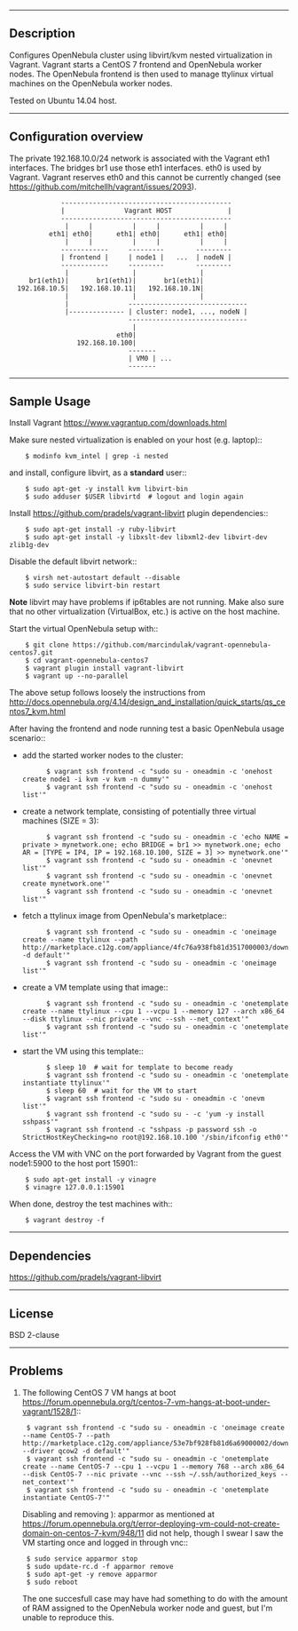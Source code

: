 -----------
Description
-----------

Configures OpenNebula cluster using libvirt/kvm nested virtualization in Vagrant.
Vagrant starts a CentOS 7 frontend and OpenNebula worker nodes. The OpenNebula frontend
is then used to manage ttylinux virtual machines on the OpenNebula worker nodes.

Tested on Ubuntu 14.04 host.


----------------------
Configuration overview
----------------------

The private 192.168.10.0/24 network is associated with the Vagrant eth1 interfaces.
The bridges br1 use those eth1 interfaces. eth0 is used by Vagrant.
Vagrant reserves eth0 and this cannot be currently changed
(see https://github.com/mitchellh/vagrant/issues/2093).

                 -------------------------------------------
                 |               Vagrant HOST              |
                 -------------------------------------------
                  |     |          |     |          |     |
              eth1| eth0|      eth1| eth0|      eth1| eth0|
                  |     |          |     |          |     |
                 ------------     ---------        ---------
                 | frontend |     | node1 |   ...  | nodeN |
                 ------------     ---------        ---------
                  |                |                |
         br1(eth1)|       br1(eth1)|       br1(eth1)|
      192.168.10.5|   192.168.10.11|   192.168.10.1N|
                  |                |                |
                  |               ------------------------------
                  |-------------- | cluster: node1, ..., nodeN |
                                  ------------------------------
                                   |
                               eth0|
                     192.168.10.100|
                                  -------
                                  | VM0 | ...
                                  -------


------------
Sample Usage
------------

Install Vagrant https://www.vagrantup.com/downloads.html

Make sure nested virtualization is enabled on your host (e.g. laptop)::

        $ modinfo kvm_intel | grep -i nested

and install, configure libvirt, as a **standard** user::

        $ sudo apt-get -y install kvm libvirt-bin
        $ sudo adduser $USER libvirtd  # logout and login again

Install https://github.com/pradels/vagrant-libvirt plugin dependencies::

        $ sudo apt-get install -y ruby-libvirt
        $ sudo apt-get install -y libxslt-dev libxml2-dev libvirt-dev zlib1g-dev

Disable the default libvirt network::

        $ virsh net-autostart default --disable
        $ sudo service libvirt-bin restart

**Note** libvirt may have problems if ip6tables are not running.
Make also sure that no other virtualization (VirtualBox, etc.)
is active on the host machine.

Start the virtual OpenNebula setup with::

        $ git clone https://github.com/marcindulak/vagrant-opennebula-centos7.git
        $ cd vagrant-opennebula-centos7
        $ vagrant plugin install vagrant-libvirt
        $ vagrant up --no-parallel

The above setup follows loosely the instructions from
http://docs.opennebula.org/4.14/design_and_installation/quick_starts/qs_centos7_kvm.html

After having the frontend and node running test a basic OpenNebula usage scenario::

- add the started worker nodes to the cluster:

            $ vagrant ssh frontend -c "sudo su - oneadmin -c 'onehost create node1 -i kvm -v kvm -n dummy'"
            $ vagrant ssh frontend -c "sudo su - oneadmin -c 'onehost list'"

- create a network template, consisting of potentially three virtual machines (SIZE = 3):

            $ vagrant ssh frontend -c "sudo su - oneadmin -c 'echo NAME = private > mynetwork.one; echo BRIDGE = br1 >> mynetwork.one; echo AR = [TYPE = IP4, IP = 192.168.10.100, SIZE = 3] >> mynetwork.one'"
            $ vagrant ssh frontend -c "sudo su - oneadmin -c 'onevnet list'"
            $ vagrant ssh frontend -c "sudo su - oneadmin -c 'onevnet create mynetwork.one'"
            $ vagrant ssh frontend -c "sudo su - oneadmin -c 'onevnet list'"

- fetch a ttylinux image from OpenNebula's marketplace::

            $ vagrant ssh frontend -c "sudo su - oneadmin -c 'oneimage create --name ttylinux --path http://marketplace.c12g.com/appliance/4fc76a938fb81d3517000003/download -d default'"
            $ vagrant ssh frontend -c "sudo su - oneadmin -c 'oneimage list'"

- create a VM template using that image::

            $ vagrant ssh frontend -c "sudo su - oneadmin -c 'onetemplate create --name ttylinux --cpu 1 --vcpu 1 --memory 127 --arch x86_64 --disk ttylinux --nic private --vnc --ssh --net_context'"
            $ vagrant ssh frontend -c "sudo su - oneadmin -c 'onetemplate list'"

- start the VM using this template::

            $ sleep 10  # wait for template to become ready
            $ vagrant ssh frontend -c "sudo su - oneadmin -c 'onetemplate instantiate ttylinux'"
            $ sleep 60  # wait for the VM to start
            $ vagrant ssh frontend -c "sudo su - oneadmin -c 'onevm list'"
            $ vagrant ssh frontend -c "sudo su - -c 'yum -y install sshpass'"
            $ vagrant ssh frontend -c "sshpass -p password ssh -o StrictHostKeyChecking=no root@192.168.10.100 '/sbin/ifconfig eth0'"

Access the VM with VNC on the port forwarded by Vagrant from the guest node1:5900 to the host port 15901::

        $ sudo apt-get install -y vinagre
        $ vinagre 127.0.0.1:15901

When done, destroy the test machines with::

        $ vagrant destroy -f


------------
Dependencies
------------

https://github.com/pradels/vagrant-libvirt


-------
License
-------

BSD 2-clause


--------
Problems
--------

1. The following CentOS 7 VM hangs at boot https://forum.opennebula.org/t/centos-7-vm-hangs-at-boot-under-vagrant/1528/1::

        $ vagrant ssh frontend -c "sudo su - oneadmin -c 'oneimage create --name CentOS-7 --path http://marketplace.c12g.com/appliance/53e7bf928fb81d6a69000002/download --driver qcow2 -d default'"
        $ vagrant ssh frontend -c "sudo su - oneadmin -c 'onetemplate create --name CentOS-7 --cpu 1 --vcpu 1 --memory 768 --arch x86_64 --disk CentOS-7 --nic private --vnc --ssh ~/.ssh/authorized_keys --net_context'"
        $ vagrant ssh frontend -c "sudo su - oneadmin -c 'onetemplate instantiate CentOS-7'"

   Disabling and removing ): apparmor as mentioned at
   https://forum.opennebula.org/t/error-deploying-vm-could-not-create-domain-on-centos-7-kvm/948/11
   did not help, though I swear I saw the VM starting once and logged in through vnc::

        $ sudo service apparmor stop
        $ sudo update-rc.d -f apparmor remove
        $ sudo apt-get -y remove apparmor
        $ sudo reboot

   The one succesfull case may have had something to do with the amount of RAM assigned to the OpenNebula
   worker node and guest, but I'm unable to reproduce this.
